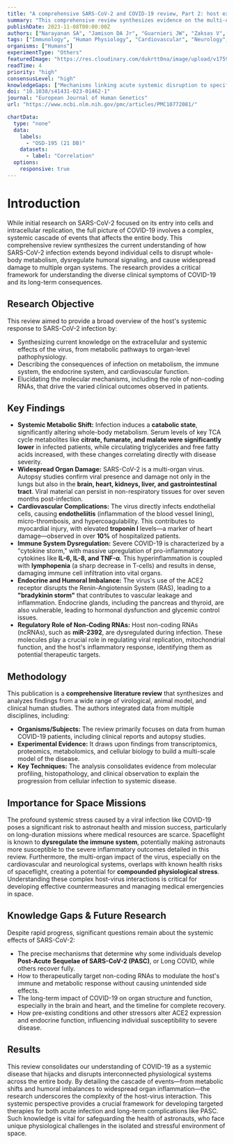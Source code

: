 ```yaml
---
title: "A comprehensive SARS-CoV-2 and COVID-19 review, Part 2: host extracellular to systemic effects of SARS-CoV-2 infection"
summary: "This comprehensive review synthesizes evidence on the multi-organ, systemic effects of SARS-CoV-2 infection, detailing how the virus disrupts whole-body metabolism, dysregulates the immune and endocrine systems, and leads to widespread organ damage. These findings are crucial for understanding both acute COVID-19 and its long-term sequelae (PASC), with implications for managing astronaut health during space missions."
publishDate: 2023-11-08T00:00:00Z
authors: ["Narayanan SA", "Jamison DA Jr", "Guarnieri JW", "Zaksas V", "Topper M", "Koutnik AP", "Park J", "Clark KB", "Enguita FJ", "Leitão AL", "Das S", "Moraes-Vieira PM", "Galeano D", "Mason CE", "Trovão NS", "Schwartz RE", "Schisler JC", "Coelho-dos-Reis JGA", "Wurtele ES", "Beheshti A"]
tags: ["Immunology", "Human Physiology", "Cardiovascular", "Neurology", "Metabolomics", "Digestive", "Respiratory"]
organisms: ["Humans"]
experimentType: "Others"
featuredImage: "https://res.cloudinary.com/dukrtt0na/image/upload/v1759680370/qqscnl4hlihdehpxgply.jpg"
readTime: 4
priority: "high"
consensusLevel: "high"
knowledgeGaps: ["Mechanisms linking acute systemic disruption to specific Long COVID (PASC) symptoms", "The precise role of non-coding RNAs in regulating long-term organ recovery", "Interaction between spaceflight-induced immune dysregulation and SARS-CoV-2 pathogenesis", "Lack of human data on ACE2 expression in endocrine tissues under pathological conditions"]
doi: "10.1038/s41431-023-01462-1"
journal: "European Journal of Human Genetics"
url: "https://www.ncbi.nlm.nih.gov/pmc/articles/PMC10772081/"

chartData:
  type: "none"
  data:
    labels:
      - "OSD-195 (21 DB)"
    datasets:
      - label: "Correlation"
  options:
    responsive: true
---
```


# Introduction
While initial research on SARS-CoV-2 focused on its entry into cells and intracellular replication, the full picture of COVID-19 involves a complex, systemic cascade of events that affects the entire body. This comprehensive review synthesizes the current understanding of how SARS-CoV-2 infection extends beyond individual cells to disrupt whole-body metabolism, dysregulate humoral signaling, and cause widespread damage to multiple organ systems. The research provides a critical framework for understanding the diverse clinical symptoms of COVID-19 and its long-term consequences.

## Research Objective
This review aimed to provide a broad overview of the host's systemic response to SARS-CoV-2 infection by:
*   Synthesizing current knowledge on the extracellular and systemic effects of the virus, from metabolic pathways to organ-level pathophysiology.
*   Describing the consequences of infection on metabolism, the immune system, the endocrine system, and cardiovascular function.
*   Elucidating the molecular mechanisms, including the role of non-coding RNAs, that drive the varied clinical outcomes observed in patients.

## Key Findings
*   **Systemic Metabolic Shift:** Infection induces a **catabolic state**, significantly altering whole-body metabolism. Serum levels of key TCA cycle metabolites like **citrate, fumarate, and malate were significantly lower** in infected patients, while circulating triglycerides and free fatty acids increased, with these changes correlating directly with disease severity.
*   **Widespread Organ Damage:** SARS-CoV-2 is a multi-organ virus. Autopsy studies confirm viral presence and damage not only in the lungs but also in the **brain, heart, kidneys, liver, and gastrointestinal tract**. Viral material can persist in non-respiratory tissues for over seven months post-infection.
*   **Cardiovascular Complications:** The virus directly infects endothelial cells, causing **endotheliitis** (inflammation of the blood vessel lining), micro-thrombosis, and hypercoagulability. This contributes to myocardial injury, with elevated **troponin I** levels—a marker of heart damage—observed in over **10%** of hospitalized patients.
*   **Immune System Dysregulation:** Severe COVID-19 is characterized by a "cytokine storm," with massive upregulation of pro-inflammatory cytokines like **IL-6, IL-8, and TNF-α**. This hyperinflammation is coupled with **lymphopenia** (a sharp decrease in T-cells) and results in dense, damaging immune cell infiltration into vital organs.
*   **Endocrine and Humoral Imbalance:** The virus's use of the ACE2 receptor disrupts the Renin-Angiotensin System (RAS), leading to a **"bradykinin storm"** that contributes to vascular leakage and inflammation. Endocrine glands, including the pancreas and thyroid, are also vulnerable, leading to hormonal dysfunction and glycemic control issues.
*   **Regulatory Role of Non-Coding RNAs:** Host non-coding RNAs (ncRNAs), such as **miR-2392**, are dysregulated during infection. These molecules play a crucial role in regulating viral replication, mitochondrial function, and the host's inflammatory response, identifying them as potential therapeutic targets.

## Methodology
This publication is a **comprehensive literature review** that synthesizes and analyzes findings from a wide range of virological, animal model, and clinical human studies. The authors integrated data from multiple disciplines, including:
*   **Organisms/Subjects:** The review primarily focuses on data from human COVID-19 patients, including clinical reports and autopsy studies.
*   **Experimental Evidence:** It draws upon findings from transcriptomics, proteomics, metabolomics, and cellular biology to build a multi-scale model of the disease.
*   **Key Techniques:** The analysis consolidates evidence from molecular profiling, histopathology, and clinical observation to explain the progression from cellular infection to systemic disease.

## Importance for Space Missions
The profound systemic stress caused by a viral infection like COVID-19 poses a significant risk to astronaut health and mission success, particularly on long-duration missions where medical resources are scarce. Spaceflight is known to **dysregulate the immune system**, potentially making astronauts more susceptible to the severe inflammatory outcomes detailed in this review. Furthermore, the multi-organ impact of the virus, especially on the cardiovascular and neurological systems, overlaps with known health risks of spaceflight, creating a potential for **compounded physiological stress**. Understanding these complex host-virus interactions is critical for developing effective countermeasures and managing medical emergencies in space.

## Knowledge Gaps & Future Research
Despite rapid progress, significant questions remain about the systemic effects of SARS-CoV-2:
*   The precise mechanisms that determine why some individuals develop **Post-Acute Sequelae of SARS-CoV-2 (PASC)**, or Long COVID, while others recover fully.
*   How to therapeutically target non-coding RNAs to modulate the host's immune and metabolic response without causing unintended side effects.
*   The long-term impact of COVID-19 on organ structure and function, especially in the brain and heart, and the timeline for complete recovery.
*   How pre-existing conditions and other stressors alter ACE2 expression and endocrine function, influencing individual susceptibility to severe disease.

## Results
This review consolidates our understanding of COVID-19 as a systemic disease that hijacks and disrupts interconnected physiological systems across the entire body. By detailing the cascade of events—from metabolic shifts and humoral imbalances to widespread organ inflammation—the research underscores the complexity of the host-virus interaction. This systemic perspective provides a crucial framework for developing targeted therapies for both acute infection and long-term complications like PASC. Such knowledge is vital for safeguarding the health of astronauts, who face unique physiological challenges in the isolated and stressful environment of space.